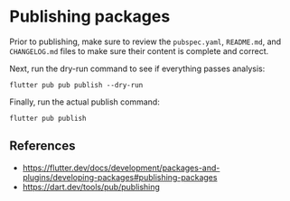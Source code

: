 # Publishing packages

Prior to publishing, make sure to review the `pubspec.yaml`, `README.md`, and `CHANGELOG.md` files
to make sure their content is complete and correct.

Next, run the dry-run command to see if everything passes analysis:

    flutter pub pub publish --dry-run


Finally, run the actual publish command:

    flutter pub publish
 
 
 ## References
 
 - https://flutter.dev/docs/development/packages-and-plugins/developing-packages#publishing-packages
 - https://dart.dev/tools/pub/publishing
 